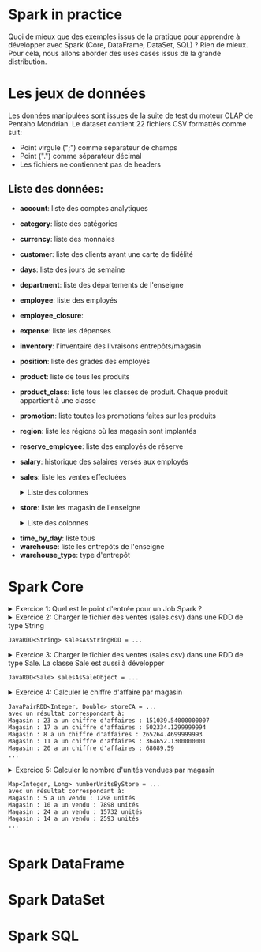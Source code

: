 # Spark in practice
Quoi de mieux que des exemples issus de la pratique pour apprendre à développer avec Spark (Core, DataFrame, DataSet, SQL) ? Rien de mieux. Pour cela, nous allons aborder des uses cases issus de la grande distribution.  

# Les jeux de données
Les données manipulées sont issues de la suite de test du moteur OLAP de Pentaho Mondrian. Le dataset contient 22 fichiers CSV formattés comme suit:
* Point virgule (";") comme séparateur de champs
* Point (".") comme séparateur décimal
* Les fichiers ne contiennent pas de headers

## Liste des données: 
* **account**: liste des comptes analytiques
* **category**: liste des catégories
* **currency**: liste des monnaies
* **customer**: liste des clients ayant une carte de fidélité
* **days**: liste des jours de semaine
* **department**: liste des départements de l'enseigne
* **employee**: liste des employés 
* **employee_closure**: 
* **expense**: liste les dépenses
* **inventory**: l'inventaire des livraisons entrepôts/magasin
* **position**: liste des grades des employés
* **product**: liste de tous les produits
* **product_class**: liste tous les classes de produit. Chaque produit appartient à une classe 
* **promotion**: liste toutes les promotions faites sur les produits
* **region**: liste les régions où les magasin sont implantés
* **reserve_employee**: liste des employés de réserve
* **salary**: historique des salaires versés aux employés
* **sales**: liste les ventes effectuées<details>
  <summary> Liste des colonnes</summary>
    
    Nom|Type|Commentaires
    --- | --- | ---
    product_id|int
    --- | --- | ---
    time_id|int
    --- | --- | ---
    customer_id|int
    --- | --- | ---
    promotion_id|int
    --- | --- | ---
    store_id|int
    --- | --- | ---
    store_sales|double| Prix de vente au niveau du magasin
    --- | --- | ---
    store_cost|double| Coût de la vente par unité
    --- | --- | ---
    unit_sales|double| Nombre d'unités vendues
    --- | --- | ---
 </details>

* **store**: liste les magasin de l'enseigne<details>
  <summary> Liste des colonnes </summary>

    Nom|Type|Commentaires
    --- | --- | ---
    store_id|int
    --- | --- | ---
    store_type|string
    --- | --- | ---
    region_id|int|
    --- | --- | ---
    store_name|string|
    --- | --- | ---
    store_number|int|
    --- | --- | ---
    store_street_address|string|
    --- | --- | ---
    store_city|string|
    --- | --- | ---
    store_state|string|
    --- | --- | ---
    store_postal_code|int|
    --- | --- | ---
    store_country|string|
    --- | --- | ---
    store_manager|string|
    --- | --- | ---
    store_phone|string|
    --- | --- | ---
    store_fax|string|
    --- | --- | ---
    first_opened_date|date|au format dd/MM/yyyy  hh:mm:ss
    --- | --- | ---
    last_remodel_date|date|au format dd/MM/yyyy  hh:mm:ss
    --- | --- | ---
    store_sqft|int|
    --- | --- | ---
    grocery_sqft|int|
    --- | --- | ---
    frozen_sqft|int|
    --- | --- | ---
    meat_sqft|int|
    --- | --- | ---
    coffee_bar|int|0=false et 1=true
    --- | --- | ---
    video_store|int|0=false et 1=true
    --- | --- | ---
    salad_bar|int|0=false et 1=true
    --- | --- | ---
    prepared_food|int|0=false et 1=true
    --- | --- | ---
    florist|int|0=false et 1=true
    --- | --- | ---  

</details>

* **time_by_day**: liste tous  
* **warehouse**: liste les entrepôts de l'enseigne
* **warehouse_type**: type d'entrepôt

# Spark Core

<details><summary>Exercice 1: Quel est le point d'entrée pour un Job Spark ?</summary>
<p>

#### C'est SparkSession !!!
```
import org.apache.spark.sql.SparkSession;
SparkSession sparkSession = SparkSession
                .builder()
                .appName("Mining Frequent Itemset/Assiocation rules from purchasing basket")
                .master("local[*]")
                .config("spark.sql.warehouse.dir", "warehouseLocation") //adding config parameters
                .getOrCreate();
```
</p>
</details>

<details><summary>Exercice 2: Charger le fichier des ventes (sales.csv) dans une RDD de type String

```
JavaRDD<String> salesAsStringRDD = ...
```

</summary>  
<p>

```
import org.apache.spark.api.java.JavaRDD;
import org.apache.spark.api.java.JavaSparkContext;
JavaSparkContext jsc = JavaSparkContext.fromSparkContext(sparkSession.sparkContext());
JavaRDD<String> salesAsStringRDD = jsc.textFile("data/sales.csv");
// Afficher 4 éléments de la RDD
salesAsStringRDD.take(4).stream().forEach(System.out::println);
```
avec comme résultat:

```
product_id;time_id;customer_id;promotion_id;store_id;store_sales;store_cost;unit_sales
337;371;6280;0;2;1.5;0.51;2.0
1512;371;6280;0;2;1.62;0.6318;3.0
963;371;4018;0;2;2.4;0.72;1.0

```
</p>
</details>

<details><summary>Exercice 3: Charger le fichier des ventes (sales.csv) dans une RDD de type Sale. La classe Sale est aussi à développer

```
JavaRDD<Sale> salesAsSaleObject = ...
```
</summary>  

```
import org.apache.spark.api.java.JavaRDD;
import org.apache.spark.api.java.JavaSparkContext;
import org.apache.spark.api.java.function.Function;

JavaRDD<Sale> salesAsObjects = JavaSparkContext.fromSparkContext(sparkSession.sparkContext())
                .textFile("data/sales.csv")
                .map((Function<String, Sale>) s -> Sale.parse(s, ";"));
```
avec comme résultat:

```
Sale(productId=337, timeId=371, customerId=6280, promotionId=0, storeId=2, storeSales=1.5, storeCost=0.51, unitSales=2.0)
Sale(productId=1512, timeId=371, customerId=6280, promotionId=0, storeId=2, storeSales=1.62, storeCost=0.6318, unitSales=3.0)
Sale(productId=963, timeId=371, customerId=4018, promotionId=0, storeId=2, storeSales=2.4, storeCost=0.72, unitSales=1.0)
```
</details>

<details><summary>Exercice 4: Calculer le chiffre d'affaire par magasin

```
JavaPairRDD<Integer, Double> storeCA = ...
avec un résultat correspondant à: 
Magasin : 23 a un chiffre d'affaires : 151039.54000000007
Magasin : 17 a un chiffre d'affaires : 502334.1299999994
Magasin : 8 a un chiffre d'affaires : 265264.4699999993
Magasin : 11 a un chiffre d'affaires : 364652.1300000001
Magasin : 20 a un chiffre d'affaires : 68089.59
...
```
</summary>  

* Solution avec reduceByKey (à privilègier)

```
import org.apache.spark.api.java.JavaPairRDD;
import org.apache.spark.api.java.JavaRDD;
import org.apache.spark.api.java.JavaSparkContext;
import org.apache.spark.api.java.function.Function;
import org.apache.spark.api.java.function.Function2;
import org.apache.spark.api.java.function.PairFunction;
import org.apache.spark.sql.SparkSession;
import scala.Tuple2;

JavaPairRDD<Integer, Double> storeCA = JavaSparkContext.fromSparkContext(sparkSession.sparkContext())
                .textFile(filePath)
                .map((Function<String, Sale>) s -> Sale.parse(s, ";"));
                .mapToPair((PairFunction<Sale, Integer, Double>) sale -> new Tuple2<>(sale.getStoreId(), sale.getStoreSales() * sale.getUnitSales()))
                .reduceByKey((Function2<Double, Double, Double>) (a, b) -> a + b);
storeCA.collectAsMap().forEach((k,v) -> System.out.println("Magasin : " + k + " a un chiffre d'affaires : " + v));
```

* Solution avec reduceByKey (à privilègier)

```
import org.apache.spark.api.java.JavaPairRDD;
import org.apache.spark.api.java.JavaRDD;
import org.apache.spark.api.java.JavaSparkContext;
import org.apache.spark.api.java.function.Function;
import org.apache.spark.api.java.function.Function2;
import org.apache.spark.api.java.function.PairFunction;
import org.apache.spark.sql.SparkSession;
import scala.Tuple2;

JavaPairRDD<Integer, Double> storeCA = JavaSparkContext.fromSparkContext(sparkSession.sparkContext())
                .textFile(filePath)
                .map((Function<String, Sale>) s -> Sale.parse(s, ";"))
                .mapToPair((PairFunction<Sale, Integer, Double>) sale -> new Tuple2<>(sale.getStoreId(), sale.getStoreSales() * sale.getUnitSales()))
                .groupByKey()
                .mapToPair((PairFunction<Tuple2<Integer, Iterable<Double>>, Integer, Double>) storeSalesCA -> new Tuple2<>(storeSalesCA._1(),
                        StreamSupport.stream(storeSalesCA._2().spliterator(), false).reduce((x, y) -> x + y).get())
                );
        storeCA.collectAsMap().forEach((k,v) -> System.out.println("Magasin : " + k + " a un chiffre d'affaires : " + v));
  
```

</details>

<details><summary>Exercice 5: Calculer le nombre d'unités vendues par magasin

```
Map<Integer, Long> numberUnitsByStore = ...
avec un résultat correspondant à: 
Magasin : 5 a un vendu : 1298 unités
Magasin : 10 a un vendu : 7898 unités
Magasin : 24 a un vendu : 15732 unités
Magasin : 14 a un vendu : 2593 unités
...
```
</summary>  

```
Map<Integer, Long> numberUnitsByStore = JavaSparkContext.fromSparkContext(sparkSession.sparkContext())
                .textFile(filePath)
                .map((Function<String, Sale>) s -> Sale.parse(s, ";"))
                .mapToPair((PairFunction<Sale, Integer, Double>) sale -> new Tuple2<>(sale.getStoreId(), sale.getUnitSales()))
                .countByKey();
numberUnitsByStore.forEach((k,v) -> System.out.println("Magasin : " + k + " a un vendu : " + v + " unités"));
```

</details>

# Spark DataFrame

# Spark DataSet

# Spark SQL

